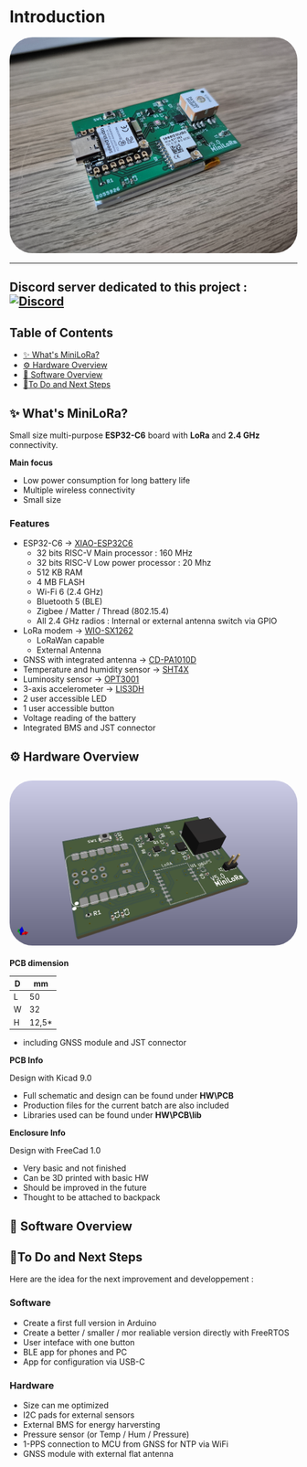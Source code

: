 # Introduction

<a href="url"><img src="./PIC/MiniLoRa-pic.png" height="auto" width="auto" style="border-radius:40px"></a>

---

Discord server dedicated to this project :
<a href="https://discord.gg/ZdWrauP4Yt"><img alt="Discord" src="https://img.shields.io/badge/-Join-lightblue?logo=discord"></a>
---

## Table of Contents

- [✨ What's MiniLoRa?](#-whats-MiniLoRa)
- [⚙️ Hardware Overview](#-hardware-overview)
- [💾 Software Overview](#-software-overview)
- [🚀To Do and Next Steps](#-to-do-and-next-steps)

## ✨ What's MiniLoRa?

Small size multi-purpose **ESP32-C6** board with **LoRa** and **2.4 GHz** connectivity.

**Main focus**

* Low power consumption for long battery life
* Multiple wireless connectivity
* Small size

### Features

* ESP32-C6 -> <a href="./DOC/Datasheets/esp32-c6.pdf">XIAO-ESP32C6</a>
  * 32 bits RISC-V Main processor : 160 MHz
  * 32 bits RISC-V Low power processor : 20 Mhz
  * 512 KB RAM
  * 4 MB FLASH
  * Wi-Fi 6 (2.4 GHz)
  * Bluetooth 5 (BLE)
  * Zigbee / Matter / Thread (802.15.4)
  * All 2.4 GHz radios : Internal or external antenna switch via GPIO
* LoRa modem -> <a href="./DOC/Datasheets/Wio-SX1262_Module.pdf">WIO-SX1262</a>
  * LoRaWan capable
  * External Antenna
* GNSS with integrated antenna -> <a href="./DOC/Datasheets/CD-PA1010D.pdf">CD-PA1010D</a>
* Temperature and humidity sensor -> <a href="./DOC/Datasheets/Sensirion_SHT4x.pdf">SHT4X</a>
* Luminosity sensor -> <a href="./DOC/Datasheets/opt3001.pdf">OPT3001</a>
* 3-axis accelerometer -> <a href="./DOC/Datasheets/lis3dh.pdf">LIS3DH</a>
* 2 user accessible LED
* 1 user accessible button
* Voltage reading of the battery
* Integrated BMS and JST connector



## ⚙️ Hardware Overview

<a href="url"><img src="./PIC/MiniLora-pcb.png" height="auto" width="auto" style="border-radius:40px"></a>
---

**PCB dimension**

| D| mm|
| --- | --- |
| L | 50 |
| W | 32 |
| H | 12,5* |

* including GNSS module and JST connector

**PCB Info**

Design with Kicad 9.0

* Full schematic and design can be found under **HW\PCB**
* Production files for the current batch are also included
* Libraries used can be found under **HW\PCB\lib**

**Enclosure Info**

Design with FreeCad 1.0

* Very basic and not finished
* Can be 3D printed with basic HW
* Should be improved in the future
* Thought to be attached to backpack

## 💾 Software Overview

## 🚀To Do and Next Steps

Here are the idea for the next improvement and developpement :

### Software

* Create a first full version in Arduino
* Create a better / smaller / mor realiable version directly with FreeRTOS
* User inteface with one button
* BLE app for phones and PC
* App for configuration via USB-C

### Hardware

* Size can me optimized
* I2C pads for external sensors
* External BMS for energy harversting
* Pressure sensor (or Temp / Hum / Pressure)
* 1-PPS connection to MCU from GNSS for NTP via WiFi 
* GNSS module with external flat antenna







